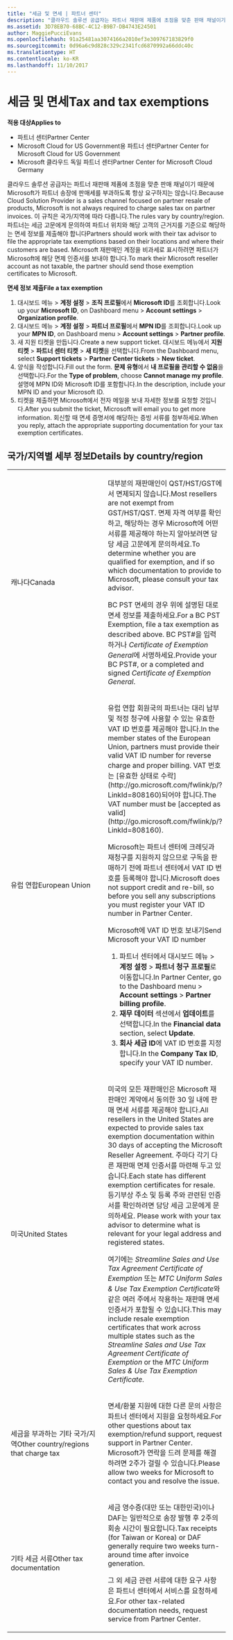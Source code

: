 ```yaml
---
title: "세금 및 면세 | 파트너 센터"
description: "클라우드 솔루션 공급자는 파트너 재판매 제품에 초점을 맞춘 판매 채널이기 때문에 Microsoft가 파트너 송장에 판매세를 부과하도록 항상 요구하지는 않습니다."
ms.assetid: 3D78EB70-68BC-4C12-B9B7-DB4743E24501
author: MaggiePucciEvans
ms.openlocfilehash: 91a25481aa3074166a2010ef3e309767183829f0
ms.sourcegitcommit: 0d96a6c9d828c329c2341fcd6870992a66ddc40c
ms.translationtype: HT
ms.contentlocale: ko-KR
ms.lasthandoff: 11/10/2017
---
```

# <a name="tax-and-tax-exemptions"></a><span data-ttu-id="9cd68-103">세금 및 면세</span><span class="sxs-lookup"><span data-stu-id="9cd68-103">Tax and tax exemptions</span></span>

**<span data-ttu-id="9cd68-104">적용 대상</span><span class="sxs-lookup"><span data-stu-id="9cd68-104">Applies to</span></span>**

-  <span data-ttu-id="9cd68-105">파트너 센터</span><span class="sxs-lookup"><span data-stu-id="9cd68-105">Partner Center</span></span>
-  <span data-ttu-id="9cd68-106">Microsoft Cloud for US Government용 파트너 센터</span><span class="sxs-lookup"><span data-stu-id="9cd68-106">Partner Center for Microsoft Cloud for US Government</span></span>
-  <span data-ttu-id="9cd68-107">Microsoft 클라우드 독일 파트너 센터</span><span class="sxs-lookup"><span data-stu-id="9cd68-107">Partner Center for Microsoft Cloud Germany</span></span>

<span data-ttu-id="9cd68-108">클라우드 솔루션 공급자는 파트너 재판매 제품에 초점을 맞춘 판매 채널이기 때문에 Microsoft가 파트너 송장에 판매세를 부과하도록 항상 요구하지는 않습니다.</span><span class="sxs-lookup"><span data-stu-id="9cd68-108">Because Cloud Solution Provider is a sales channel focused on partner resale of products, Microsoft is not always required to charge sales tax on partner invoices.</span></span> <span data-ttu-id="9cd68-109">이 규칙은 국가/지역에 따라 다릅니다.</span><span class="sxs-lookup"><span data-stu-id="9cd68-109">The rules vary by country/region.</span></span> <span data-ttu-id="9cd68-110">파트너는 세금 고문에게 문의하여 파트너 위치와 해당 고객의 근거지를 기준으로 해당하는 면세 정보를 제출해야 합니다</span><span class="sxs-lookup"><span data-stu-id="9cd68-110">Partners should work with their tax advisor to file the appropriate tax exemptions based on their locations and where their customers are based.</span></span> <span data-ttu-id="9cd68-111">Microsoft 재판매인 계정을 비과세로 표시하려면 파트너가 Microsoft에 해당 면제 인증서를 보내야 합니다.</span><span class="sxs-lookup"><span data-stu-id="9cd68-111">To mark their Microsoft reseller account as not taxable, the partner should send those exemption certificates to Microsoft.</span></span>

**<span data-ttu-id="9cd68-112">면세 정보 제출</span><span class="sxs-lookup"><span data-stu-id="9cd68-112">File a tax exemption</span></span>**

1.  <span data-ttu-id="9cd68-113">대시보드 메뉴 &gt; **계정 설정** &gt; **조직 프로필**에서 **Microsoft ID**를 조회합니다.</span><span class="sxs-lookup"><span data-stu-id="9cd68-113">Look up your **Microsoft ID**, on Dashboard menu &gt; **Account settings** &gt; **Organization profile**.</span></span>
2.  <span data-ttu-id="9cd68-114">대시보드 메뉴 &gt; **계정 설정** &gt; **파트너 프로필**에서 **MPN ID**를 조회합니다.</span><span class="sxs-lookup"><span data-stu-id="9cd68-114">Look up your **MPN ID**, on Dashboard menu &gt; **Account settings** &gt; **Partner profile**.</span></span>
3.  <span data-ttu-id="9cd68-115">새 지원 티켓을 만듭니다.</span><span class="sxs-lookup"><span data-stu-id="9cd68-115">Create a new support ticket.</span></span> <span data-ttu-id="9cd68-116">대시보드 메뉴에서 **지원 티켓** &gt; **파트너 센터 티켓** &gt; **새 티켓**을 선택합니다.</span><span class="sxs-lookup"><span data-stu-id="9cd68-116">From the Dashboard menu, select **Support tickets** &gt; **Partner Center tickets** &gt; **New ticket**.</span></span>
4.  <span data-ttu-id="9cd68-117">양식을 작성합니다.</span><span class="sxs-lookup"><span data-stu-id="9cd68-117">Fill out the form.</span></span> <span data-ttu-id="9cd68-118">**문제 유형**에서 **내 프로필을 관리할 수 없음**을 선택합니다.</span><span class="sxs-lookup"><span data-stu-id="9cd68-118">For the **Type of problem**, choose **Cannot manage my profile**.</span></span> <span data-ttu-id="9cd68-119">설명에 MPN ID와 Microsoft ID를 포함합니다.</span><span class="sxs-lookup"><span data-stu-id="9cd68-119">In the description, include your MPN ID and your Microsoft ID.</span></span>
5.  <span data-ttu-id="9cd68-120">티켓을 제출하면 Microsoft에서 전자 메일을 보내 자세한 정보를 요청할 것입니다.</span><span class="sxs-lookup"><span data-stu-id="9cd68-120">After you submit the ticket, Microsoft will email you to get more information.</span></span> <span data-ttu-id="9cd68-121">회신할 때 면세 증명서에 해당하는 증빙 서류를 첨부하세요.</span><span class="sxs-lookup"><span data-stu-id="9cd68-121">When you reply, attach the appropriate supporting documentation for your tax exemption certificates.</span></span>

## <a name="details-by-countryregion"></a><span data-ttu-id="9cd68-122">국가/지역별 세부 정보</span><span class="sxs-lookup"><span data-stu-id="9cd68-122">Details by country/region</span></span>


<table>
<colgroup>
<col width="50%" />
<col width="50%" />
</colgroup>
<tbody>
<tr class="odd">
<td><span data-ttu-id="9cd68-123">캐나다</span><span class="sxs-lookup"><span data-stu-id="9cd68-123">Canada</span></span></td>
<td><p><span data-ttu-id="9cd68-124">대부분의 재판매인이 QST/HST/GST에서 면제되지 않습니다.</span><span class="sxs-lookup"><span data-stu-id="9cd68-124">Most resellers are not exempt from GST/HST/QST.</span></span> <span data-ttu-id="9cd68-125">면제 자격 여부를 확인하고, 해당하는 경우 Microsoft에 어떤 서류를 제공해야 하는지 알아보려면 담당 세금 고문에게 문의하세요.</span><span class="sxs-lookup"><span data-stu-id="9cd68-125">To determine whether you are qualified for exemption, and if so which documentation to provide to Microsoft, please consult your tax advisor.</span></span></p>
<p><span data-ttu-id="9cd68-126">BC PST 면세의 경우 위에 설명된 대로 면세 정보를 제출하세요.</span><span class="sxs-lookup"><span data-stu-id="9cd68-126">For a BC PST Exemption, file a tax exemption as described above.</span></span> <span data-ttu-id="9cd68-127">BC PST#을 입력하거나 <em>Certificate of Exemption General</em>에 서명하세요.</span><span class="sxs-lookup"><span data-stu-id="9cd68-127">Provide your BC PST#, or a completed and signed <em>Certificate of Exemption General</em>.</span></span></p></td>
</tr>
<tr class="even">
<td><span data-ttu-id="9cd68-128">유럽 연합</span><span class="sxs-lookup"><span data-stu-id="9cd68-128">European Union</span></span></td>
<td><p><span data-ttu-id="9cd68-129">유럽 연합 회원국의 파트너는 대리 납부 및 적정 청구에 사용할 수 있는 유효한 VAT ID 번호를 제공해야 합니다.</span><span class="sxs-lookup"><span data-stu-id="9cd68-129">In the member states of the European Union, partners must provide their valid VAT ID number for reverse charge and proper billing.</span></span> <span data-ttu-id="9cd68-130">VAT 번호는 [유효한 상태로 수락](http://go.microsoft.com/fwlink/p/?LinkId=808160)되어야 합니다.</span><span class="sxs-lookup"><span data-stu-id="9cd68-130">The VAT number must be [accepted as valid](http://go.microsoft.com/fwlink/p/?LinkId=808160).</span></span></p>
<p><span data-ttu-id="9cd68-131">Microsoft는 파트너 센터에 크레딧과 재청구를 지원하지 않으므로 구독을 판매하기 전에 파트너 센터에서 VAT ID 번호를 등록해야 합니다.</span><span class="sxs-lookup"><span data-stu-id="9cd68-131">Microsoft does not support credit and re-bill, so before you sell any subscriptions you must register your VAT ID number in Partner Center.</span></span></p>
<p><span data-ttu-id="9cd68-132">Microsoft에 VAT ID 번호 보내기</span><span class="sxs-lookup"><span data-stu-id="9cd68-132">Send Microsoft your VAT ID number</span></span></strong></p>
<ol>
<li><span data-ttu-id="9cd68-133">파트너 센터에서 대시보드 메뉴 &gt; <strong>계정 설정</strong> &gt; <strong>파트너 청구 프로필</strong>로 이동합니다.</span><span class="sxs-lookup"><span data-stu-id="9cd68-133">In Partner Center, go to the Dashboard menu &gt; <strong>Account settings</strong> &gt; <strong>Partner billing profile</strong>.</span></span></li>
<li><span data-ttu-id="9cd68-134"><strong>재무 데이터</strong> 섹션에서 <strong>업데이트</strong>를 선택합니다.</span><span class="sxs-lookup"><span data-stu-id="9cd68-134">In the <strong>Financial data</strong> section, select <strong>Update</strong>.</span></span></li>
<li><span data-ttu-id="9cd68-135"><strong>회사 세금 ID</strong>에 VAT ID 번호를 지정합니다.</span><span class="sxs-lookup"><span data-stu-id="9cd68-135">In the <strong>Company Tax ID</strong>, specify your VAT ID number.</span></span></li>
</ol></td>
</tr>
<tr class="odd">
<td><span data-ttu-id="9cd68-136">미국</span><span class="sxs-lookup"><span data-stu-id="9cd68-136">United States</span></span></td>
<td><p><span data-ttu-id="9cd68-137">미국의 모든 재판매인은 Microsoft 재판매인 계약에서 동의한 30 일 내에 판매 면세 서류를 제공해야 합니다.</span><span class="sxs-lookup"><span data-stu-id="9cd68-137">All resellers in the United States are expected to provide sales tax exemption documentation within 30 days of accepting the Microsoft Reseller Agreement.</span></span> <span data-ttu-id="9cd68-138">주마다 각기 다른 재판매 면제 인증서를 마련해 두고 있습니다.</span><span class="sxs-lookup"><span data-stu-id="9cd68-138">Each state has different exemption certificates for resale.</span></span> <span data-ttu-id="9cd68-139">등기부상 주소 및 등록 주와 관련된 인증서를 확인하려면 담당 세금 고문에게 문의하세요. </span><span class="sxs-lookup"><span data-stu-id="9cd68-139">Please work with your tax advisor to determine what is relevant for your legal address and registered states.</span></span></p>
<p><span data-ttu-id="9cd68-140">여기에는 <em>Streamline Sales and Use Tax Agreement Certificate of Exemption</em> 또는 <em>MTC Uniform Sales &amp; Use Tax Exemption Certificate</em>와 같은 여러 주에서 작용하는 재판매 면세 인증서가 포함될 수 있습니다.</span><span class="sxs-lookup"><span data-stu-id="9cd68-140">This may include resale exemption certificates that work across multiple states such as the <em>Streamline Sales and Use Tax Agreement Certificate of Exemption</em> or the <em>MTC Uniform Sales &amp; Use Tax Exemption Certificate</em>.</span></span></p></td>
</tr>
<tr class="even">
<td><span data-ttu-id="9cd68-141">세금을 부과하는 기타 국가/지역</span><span class="sxs-lookup"><span data-stu-id="9cd68-141">Other country/regions that charge tax</span></span></td>
<td><p><span data-ttu-id="9cd68-142">면세/환불 지원에 대한 다른 문의 사항은 파트너 센터에서 지원을 요청하세요.</span><span class="sxs-lookup"><span data-stu-id="9cd68-142">For other questions about tax exemption/refund support, request support in Partner Center.</span></span> <span data-ttu-id="9cd68-143">Microsoft가 연락을 드려 문제를 해결하려면 2주가 걸릴 수 있습니다.</span><span class="sxs-lookup"><span data-stu-id="9cd68-143">Please allow two weeks for Microsoft to contact you and resolve the issue.</span></span></p></td>
</tr>
<tr class="odd">
<td><span data-ttu-id="9cd68-144">기타 세금 서류</span><span class="sxs-lookup"><span data-stu-id="9cd68-144">Other tax documentation</span></span></td>
<td><p><span data-ttu-id="9cd68-145">세금 영수증(대만 또는 대한민국)이나 DAF는 일반적으로 송장 발행 후 2주의 회송 시간이 필요합니다.</span><span class="sxs-lookup"><span data-stu-id="9cd68-145">Tax receipts (for Taiwan or Korea) or DAF generally require two weeks turn-around time after invoice generation.</span></span></p>
<p><span data-ttu-id="9cd68-146">그 외 세금 관련 서류에 대한 요구 사항은 파트너 센터에서 서비스를 요청하세요.</span><span class="sxs-lookup"><span data-stu-id="9cd68-146">For other tax-related documentation needs, request service from Partner Center.</span></span></p></td>
</tr>
</tbody>
</table>

 

 

 




